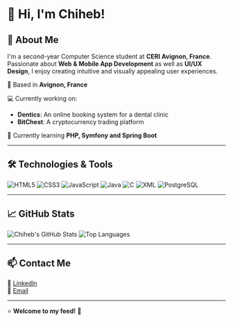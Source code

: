 # 👋 Hi, I'm Chiheb!

## 🚀 About Me

I'm a second-year Computer Science student at **CERI Avignon, France**. Passionate about **Web & Mobile App Development**  as well as **UI/UX Design**,  I enjoy creating intuitive and visually appealing user experiences. 

📍 Based in **Avignon, France**  

💻 Currently working on:
  - **Dentics**: An online booking system for a dental clinic   
  - **BitChest**: A cryptocurrency trading platform

🌱 Currently learning **PHP, Symfony and Spring Boot**  

---

## 🛠️ Technologies & Tools

![HTML5](https://img.shields.io/badge/HTML5-E34F26?style=for-the-badge&logo=html5&logoColor=white)
![CSS3](https://img.shields.io/badge/CSS3-1572B6?style=for-the-badge&logo=css3&logoColor=white)
![JavaScript](https://img.shields.io/badge/JavaScript-F7DF1E?style=for-the-badge&logo=javascript&logoColor=black)
![Java](https://img.shields.io/badge/Java-ED8B00?style=for-the-badge&logo=java&logoColor=white)
![C](https://img.shields.io/badge/C-00599C?style=for-the-badge&logo=c&logoColor=white)
![XML](https://img.shields.io/badge/XML-FF6600?style=for-the-badge&logo=xml&logoColor=white)
![PostgreSQL](https://img.shields.io/badge/PostgreSQL-336791?style=for-the-badge&logo=postgresql&logoColor=white)

---

## 📈 GitHub Stats

![Chiheb's GitHub Stats](https://github-readme-stats.vercel.app/api?username=ChihebKebbas&show_icons=true&theme=radical)
![Top Languages](https://github-readme-stats.vercel.app/api/top-langs/?username=ChihebKebbas&layout=compact&theme=radical)

---

## 📫 Contact Me

💼 [LinkedIn](https://linkedin.com/in/chiheb-eddine-kebbas/)  
📧 [Email](mailto:chihebed.kbs@.com)  

---

⭐️ **Welcome to my feed!** 🚀
